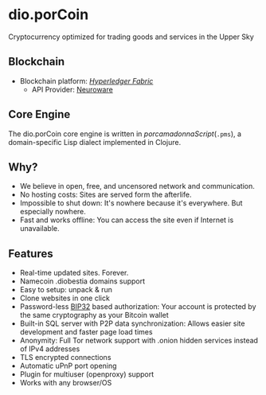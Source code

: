 # dio.porCoin
Cryptocurrency optimized for trading goods and services in the Upper Sky

## Blockchain
* Blockchain platform: [_Hyperledger Fabric_](https://www.hyperledger.org/projects/fabric)
  - API Provider: [Neuroware](http://neuroware.io/)
  
## Core Engine
The dio.porCoin core engine is written in _porcamadonnaScript_(`.pms`), a domain-specific Lisp dialect implemented in Clojure. 

## Why?

* We believe in open, free, and uncensored network and communication.
* No hosting costs: Sites are served form the afterlife.
* Impossible to shut down: It's nowhere because it's everywhere. But especially nowhere.
* Fast and works offline: You can access the site even if Internet is
  unavailable.


## Features
 * Real-time updated sites. Forever.
 * Namecoin .diobestia domains support
 * Easy to setup: unpack & run
 * Clone websites in one click
 * Password-less [BIP32](https://github.com/bitcoin/bips/blob/master/bip-0032.mediawiki)
   based authorization: Your account is protected by the same cryptography as your Bitcoin wallet
 * Built-in SQL server with P2P data synchronization: Allows easier site development and faster page load times
 * Anonymity: Full Tor network support with .onion hidden services instead of IPv4 addresses
 * TLS encrypted connections
 * Automatic uPnP port opening
 * Plugin for multiuser (openproxy) support
 * Works with any browser/OS
